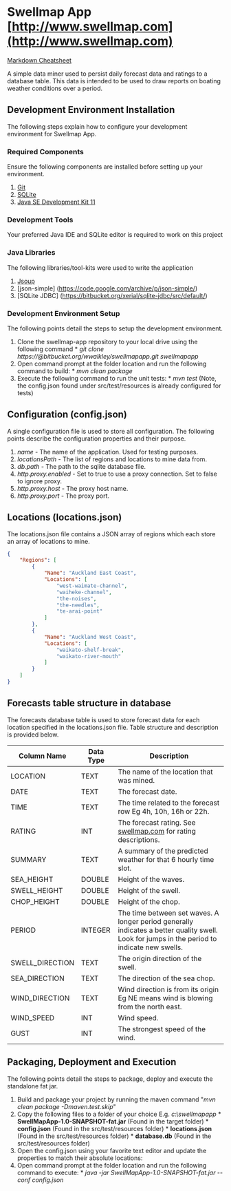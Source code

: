 # Swellmap App [http://www.swellmap.com](http://www.swellmap.com)

[Markdown Cheatsheet](https://github.com/adam-p/markdown-here/wiki/Markdown-Cheatsheet#code)

A simple data miner used to persist daily forecast data and ratings to a database table. This data is intended to be used to draw reports on boating weather conditions 
over a period.

## Development Environment Installation

The following steps explain how to configure your development environment for Swellmap App.

### Required Components

Ensure the following components are installed before setting up your environment.

  1. [Git](https://git-scm.com/)
  2. [SQLite](https://www.sqlite.org/index.html)
  3. [Java SE Development Kit 11](https://www.oracle.com/technetwork/java/javase/downloads/jdk11-downloads-5066655.html)

### Development Tools

Your preferred Java IDE and SQLite editor is required to work on this project

### Java Libraries

The following libraries/tool-kits were used to write the application

  1. [Jsoup](https://jsoup.org/)
  2. [json-simple] (https://code.google.com/archive/p/json-simple/)
  3. [SQLite JDBC] (https://bitbucket.org/xerial/sqlite-jdbc/src/default/)
  
### Development Environment Setup

The following points detail the steps to setup the development environment.

  1. Clone the swellmap-app repository to your local drive using the following command
    * *git clone https://<username>@bitbucket.org/wwalkley/swellmapapp.git swellmapapp*
  2. Open command prompt at the folder location and run the following command to build:
    * *mvn clean package*
  3. Execute the following command to run the unit tests:
    * *mvn test* (Note, the config.json found under src/test/resources is already configured for tests)

## Configuration (config.json)

A single configuration file is used to store all configuration. The following points describe the configuration properties and their purpose.

  1. *name* - The name of the application. Used for testing purposes. 
  2. *locationsPath* - The list of regions and locations to mine data from.
  3. *db.path* - The path to the sqlite database file.
  4. *http.proxy.enabled* - Set to true to use a proxy connection. Set to false to ignore proxy.
  5. *http.proxy.host* - The proxy host name.
  6. *http.proxy.port* - The proxy port.

## Locations (locations.json)

The locations.json file contains a JSON array of regions which each store an array of locations to mine.

```json
{
    "Regions": [
        {
            "Name": "Auckland East Coast",
            "Locations": [
                "west-waimate-channel",
                "waiheke-channel",
                "the-noises",
                "the-needles",
                "te-arai-point"
            ]
        },
        {
            "Name": "Auckland West Coast",
            "Locations": [
                "waikato-shelf-break",
                "waikato-river-mouth"
            ]
        }
    ]
}
```

## Forecasts table structure in database

The forecasts database table is used to store forecast data for each location specified in the locations.json file. Table structure and description
is provided below.

Column Name | Data Type | Description
--- | --- | ---
LOCATION | TEXT | The name of the location that was mined.
DATE | TEXT | The forecast date.
TIME | TEXT | The time related to the forecast row Eg 4h, 10h, 16h or 22h.
RATING | INT | The forecast rating. See [swellmap.com](http://www.swellmap.com/) for rating descriptions.
SUMMARY | TEXT | A summary of the predicted weather for that 6 hourly time slot.
SEA_HEIGHT | DOUBLE | Height of the waves.
SWELL_HEIGHT | DOUBLE | Height of the swell.
CHOP_HEIGHT | DOUBLE | Height of the chop.
PERIOD | INTEGER | The time between set waves. A longer period generally indicates a better quality swell. Look for jumps in the period to indicate new swells.
SWELL_DIRECTION | TEXT | The origin direction of the swell.
SEA_DIRECTION | TEXT | The direction of the sea chop.
WIND_DIRECTION | TEXT | Wind direction is from its origin Eg NE means wind is blowing from the north east.
WIND_SPEED | INT | Wind speed.
GUST | INT | The strongest speed of the wind.


## Packaging, Deployment and Execution

The following points detail the steps to package, deploy and execute the standalone fat jar.

  1. Build and package your project by running the maven command "*mvn clean package -Dmaven.test.skip*"
  2. Copy the following files to a folder of your choice E.g. *c:\swellmapapp*
    * **SwellMapApp-1.0-SNAPSHOT-fat.jar** (Found in the target folder)
    * **config.json** (Found in the src/test/resources folder)
    * **locations.json** (Found in the src/test/resources folder)
    * **database.db** (Found in the src/test/resources folder)
  3. Open the config.json using your favorite text editor and update the properties to match their absolute locations:
  4. Open command prompt at the folder location and run the following command to execute:
    * *java -jar SwellMapApp-1.0-SNAPSHOT-fat.jar --conf config.json*

